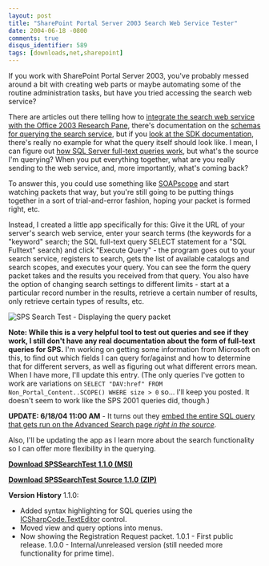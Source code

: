 ```yaml
---
layout: post
title: "SharePoint Portal Server 2003 Search Web Service Tester"
date: 2004-06-18 -0800
comments: true
disqus_identifier: 589
tags: [downloads,net,sharepoint]
---
```

If you work with SharePoint Portal Server 2003, you've probably messed
around a bit with creating web parts or maybe automating some of the
routine administration tasks, but have you tried accessing the search
web service?

 There are articles out there telling how to [integrate the search web
service with the Office 2003 Research
Pane](http://weblogs.asp.net/soever/archive/2004/01/28/63576.aspx),
there's documentation on the [schemas for querying the search
service](http://msdn.microsoft.com/library/default.asp?url=/library/en-us/rssdk/html/rsReferenceSchemas.asp),
but if you [look at the SDK
documentation](http://msdn.microsoft.com/library/default.asp?url=/library/en-us/spptsdk/html/mSPSQueryServiceQuery.asp),
there's really no example for what the query itself should look like. I
mean, I can figure out [how SQL Server full-text queries
work](http://msdn.microsoft.com/library/default.asp?url=/library/en-us/acdata/ac_8_qd_15_2ncj.asp),
but what's the source I'm querying? When you put everything together,
what are you really sending to the web service, and, more importantly,
what's coming back?

 To answer this, you could use something like
[SOAPscope](http://www.mindreef.com/) and start watching packets that
way, but you're still going to be putting things together in a sort of
trial-and-error fashion, hoping your packet is formed right, etc.

 Instead, I created a little app specifically for this: Give it the URL
of your server's search web service, enter your search terms (the
keywords for a "keyword" search; the SQL full-text query SELECT
statement for a "SQL Fulltext" search) and click "Execute Query" - the
program goes out to your search service, registers to search, gets the
list of available catalogs and search scopes, and executes your query.
You can see the form the query packet takes and the results you received
from that query. You also have the option of changing search settings to
different limits - start at a particular record number in the results,
retrieve a certain number of results, only retrieve certain types of
results, etc.

 ![SPS Search Test - Displaying the query
packet](https://hyqi8g.blu.livefilestore.com/y2pMtMPZR4fW2WHPXn1IFI13T2ghEus61N1nvEamcJBCTAmQG931joSA1n3GTIKRQxdfb561TEeg_ZrAUP_C7uD4alsaB1irI22o2ElRSzrqhQ/20040618spssearchtest_querypacket.gif?psid=1)

 **Note: While this is a very helpful tool to test out queries and see
if they work, I still don't have any real documentation about the form
of full-text queries for SPS.** I'm working on getting some information
from Microsoft on this, to find out which fields I can query for/against
and how to determine that for different servers, as well as figuring out
what different errors mean. When I have more, I'll update this entry.
(The only queries I've gotten to work are variations on
`SELECT "DAV:href" FROM Non_Portal_Content..SCOPE() WHERE size > 0`
so... I'll keep you posted. It doesn't seem to work like the SPS 2001
queries did, though.)

 **UPDATE: 6/18/04 11:00 AM** - It turns out they [embed the entire SQL
query that gets run on the Advanced Search page *right in the
source*](/archive/2004/06/18/how-to-figure-out-sharepoint-portal-server-2003-full-text-query.aspx).

 Also, I'll be updating the app as I learn more about the search
functionality so I can offer more flexibility in the querying.

[**Download SPSSearchTest 1.1.0
(MSI)**](https://github.com/tillig/SharePointSearchTest/releases/download/v1.1.0/SearchTestSetup_1.1.0.msi)

[**Download SPSSearchTest Source 1.1.0
(ZIP)**](https://github.com/tillig/SharePointSearchTest/archive/v1.1.0.zip)

 **Version History**
 1.1.0:
 - Added syntax highlighting for SQL queries using the
[ICSharpCode.TextEditor](http://www.icsharpcode.net/OpenSource/SD/)
control.
 - Moved view and query options into menus.
 - Now showing the Registration Request packet.
 1.0.1 - First public release.
 1.0.0 - Internal/unreleased version (still needed more functionality
for prime time).
